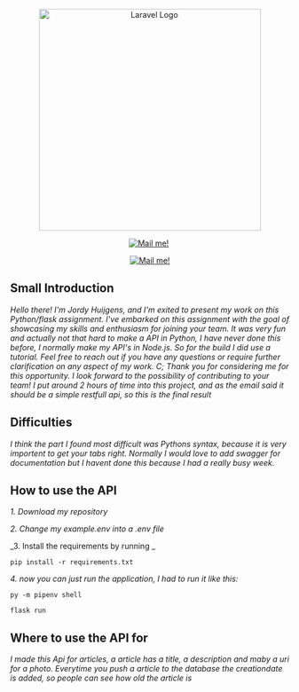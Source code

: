 <p align="center"><a href="https://laravel.com" target="_blank"><img src="https://img-c.udemycdn.com/course/750x422/3526008_d891_5.jpg" width="400" alt="Laravel Logo"></a></p>
<p align="center">
<a href="https://www.linkedin.com/in/jordy-huijgens-319406250/"><img src="https://img.shields.io/badge/LinkedIn-blue" alt="Mail me!"></a>
<a><img src="https://komarev.com/ghpvc/?username=certifiedbadb&style=flat-square&color=blue" alt=""/></p></a>
    
</p>
<p align="center">
<a href="mailto:jordy.huijgens@outlook.com"><img src="https://img.shields.io/badge/Gmail-D14836?style=for-the-badge&logo=gmail&logoColor=white" alt="Mail me!"></a>
</p>

## Small Introduction
_Hello there! I'm Jordy Huijgens, and I'm exited to present my work on this Python/flask assignment. I've embarked on this assignment with the goal of showcasing my skills and enthusiasm for joining your team. It was very fun 
and actually not that hard to make a API in Python, I have never done this before, I normally make my API's in Node.js. So for the build I did use a tutorial.
Feel free to reach out if you have any questions or require further clarification on any aspect of my work. C;
Thank you for considering me for this opportunity. I look forward to the possibility of contributing to your team!
I put around 2 hours of time into this project, and as the email said it should be a simple restfull api, so this is the final result_

## Difficulties

_I think the part I found most difficult was Pythons syntax, because it is very importent to get your tabs right.
Normally I would love to add swagger for documentation but I havent done this because I had a really busy week._

## How to use the API

_1. Download my repository_

_2. Change my example.env into a .env file_

_3. Install the requirements by running _
``` 
pip install -r requirements.txt
```
_4. now you can just run the application, I had to run it like this:_
``` 
py -m pipenv shell
```
``` 
flask run
``` 
## Where to use the API for
_I made this Api for articles, a article has a title, a description and maby a uri for a photo.
Everytime you push a article to the database the creationdate is added, so people can see how old the article is_
